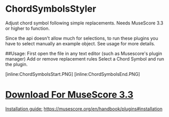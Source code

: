 # ChordSymbolsStyler
Adjust chord symbol following simple replacements. Needs MuseScore 3.3 or higher to function.

Since the api doesn't allow much for selections, to run these plugins you have to select manually an example object. See usage for more details.

##Usage:
First open the file in any text editor (such as Musescore's plugin manager)
Add or remove replacement rules
Select a Chord Symbol and run the plugin.

[inline:ChordSymbolsStart.PNG]
[inline:ChordSymbolsEnd.PNG]

# [Download For MuseScore 3.3](https://github.com/Marr11317/ChordSymbolsStyler/archive/master.zip)

[Installation guide:](https://musescore.org/en/handbook/plugins#installation) https://musescore.org/en/handbook/plugins#installation
